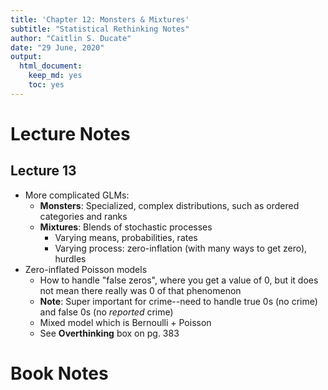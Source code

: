 ```yaml
---
title: 'Chapter 12: Monsters & Mixtures'
subtitle: "Statistical Rethinking Notes"
author: "Caitlin S. Ducate"
date: "29 June, 2020"
output: 
  html_document: 
    keep_md: yes
    toc: yes
---
```


# Lecture Notes

## Lecture 13

* More complicated GLMs:
  - **Monsters**: Specialized, complex distributions, such as ordered categories and ranks
  - **Mixtures**: Blends of stochastic processes
    + Varying means, probabilities, rates
    + Varying process: zero-inflation (with many ways to get zero), hurdles
* Zero-inflated Poisson models
  - How to handle "false zeros", where you get a value of 0, but it does not mean there really was 0 of that phenomenon
  - **Note**: Super important for crime--need to handle true 0s (no crime) and false 0s (no *reported* crime)
  - Mixed model which is Bernoulli + Poisson
  - See **Overthinking** box on pg. 383
  



# Book Notes







